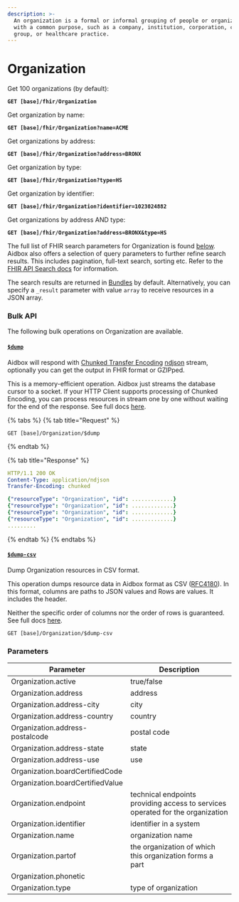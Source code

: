 ```yaml
---
description: >-
  An organization is a formal or informal grouping of people or organizations
  with a common purpose, such as a company, institution, corporation, community
  group, or healthcare practice.
---
```


# Organization

Get 100 organizations (by default):

<pre><code><strong>GET [base]/fhir/Organization
</strong></code></pre>

Get organization by name:

<pre><code><strong>GET [base]/fhir/Organization?name=ACME
</strong></code></pre>

Get organizations by address:

<pre><code><strong>GET [base]/fhir/Organization?address=BRONX
</strong></code></pre>

Get organization by type:

<pre><code><strong>GET [base]/fhir/Organization?type=HS
</strong></code></pre>

Get organization by identifier:

<pre><code><strong>GET [base]/fhir/Organization?identifier=1023024882
</strong></code></pre>

Get organizations by address AND type:

<pre><code><strong>GET [base]/fhir/Organization?address=BRONX&#x26;type=HS
</strong></code></pre>

The full list of FHIR search parameters for Organization is found [below](organization.md#parameters). Aidbox also offers a selection of query parameters to further refine search results. This includes pagination, full-text search, sorting etc. Refer to the [FHIR API Search docs](broken-reference) for information.

The search results are returned in [Bundles](../../../rest-api/bundle.md) by default. Alternatively, you can specify a `_result` parameter with value `array` to receive resources in a JSON array.

### Bulk API

The following bulk operations on Organization are available.

#### [`$dump`](../../../bulk-api/usddump.md)

Aidbox will respond with [Chunked Transfer Encoding](https://en.wikipedia.org/wiki/Chunked_transfer_encoding) [ndjson](http://ndjson.org/) stream, optionally you can get the output in FHIR format or GZIPped.

This is a memory-efficient operation. Aidbox just streams the database cursor to a socket. If your HTTP Client supports processing of Chunked Encoding, you can process resources in stream one by one without waiting for the end of the response. See full docs [here](../../../bulk-api/usddump.md).

{% tabs %}
{% tab title="Request" %}
```
GET [base]/Organization/$dump
```
{% endtab %}

{% tab title="Response" %}
```yaml
HTTP/1.1 200 OK
Content-Type: application/ndjson
Transfer-Encoding: chunked

{"resourceType": "Organization", "id": .............}
{"resourceType": "Organization", "id": .............}
{"resourceType": "Organization", "id": .............}
{"resourceType": "Organization", "id": .............}
.........
```
{% endtab %}
{% endtabs %}

#### [`$dump-csv`](../../../bulk-api/usddump-csv.md)

Dump Organization resources in CSV format.

This operation dumps resource data in Aidbox format as CSV ([RFC4180](https://datatracker.ietf.org/doc/html/rfc4180)). In this format, columns are paths to JSON values and Rows are values. It includes the header.

Neither the specific order of columns nor the order of rows is guaranteed. See full docs [here](../../../bulk-api/usddump-csv.md).

```
GET [base]/Organization/$dump-csv
```

### Parameters

| Parameter                        | Description                                                                    |
| -------------------------------- | ------------------------------------------------------------------------------ |
| Organization.active              | true/false                                                                     |
| Organization.address             | address                                                                        |
| Organization.address-city        | city                                                                           |
| Organization.address-country     | country                                                                        |
| Organization.address-postalcode  | postal code                                                                    |
| Organization.address-state       | state                                                                          |
| Organization.address-use         | use                                                                            |
| Organization.boardCertifiedCode  |                                                                                |
| Organization.boardCertifiedValue |                                                                                |
| Organization.endpoint            | technical endpoints providing access to services operated for the organization |
| Organization.identifier          | identifier in a system                                                         |
| Organization.name                | organization name                                                              |
| Organization.partof              | the organization of which this organization forms a part                       |
| Organization.phonetic            |                                                                                |
| Organization.type                | type of organization                                                           |


